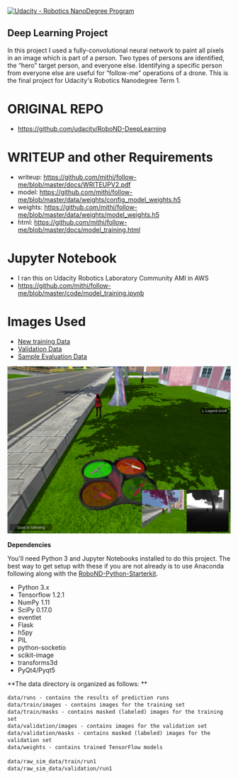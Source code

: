[![Udacity - Robotics NanoDegree Program](https://s3-us-west-1.amazonaws.com/udacity-robotics/Extra+Images/RoboND_flag.png)](https://www.udacity.com/robotics)

## Deep Learning Project ##

In this project I used a fully-convolutional neural network to paint all pixels in an image which is part of a person. Two types of persons are identified, the “hero” target person, and everyone else. Identifying a specific person from everyone else are useful for “follow-me” operations of a drone. This is the final project for Udacity's Robotics Nanodegree Term 1. 

# ORIGINAL REPO
- https://github.com/udacity/RoboND-DeepLearning

# WRITEUP and other Requirements
- writeup: https://github.com/mithi/follow-me/blob/master/docs/WRITEUPV2.pdf
- model: https://github.com/mithi/follow-me/blob/master/data/weights/config_model_weights.h5
- weights: https://github.com/mithi/follow-me/blob/master/data/weights/model_weights.h5
- html: https://github.com/mithi/follow-me/blob/master/docs/model_training.html

# Jupyter Notebook 
- I ran this on Udacity Robotics Laboratory Community AMI in AWS 
- https://github.com/mithi/follow-me/blob/master/code/model_training.ipynb

# Images Used
- [New training Data](https://s3-us-west-1.amazonaws.com/udacity-robotics/Deep+Learning+Data/Lab/train.zip)
- [Validation Data](https://s3-us-west-1.amazonaws.com/udacity-robotics/Deep+Learning+Data/Lab/validation.zip)
- [Sample Evaluation Data](https://s3-us-west-1.amazonaws.com/udacity-robotics/Deep+Learning+Data/Project/sample_evaluation_data.zip)

[image_0]: ./docs/misc/sim_screenshot.png
![alt text][image_0] 

**Dependencies**

You'll need Python 3 and Jupyter Notebooks installed to do this project.  The best way to get setup with these if you are not already is to use Anaconda following along with the [RoboND-Python-Starterkit](https://github.com/udacity/RoboND-Python-StarterKit).

* Python 3.x
* Tensorflow 1.2.1
* NumPy 1.11
* SciPy 0.17.0
* eventlet 
* Flask
* h5py
* PIL
* python-socketio
* scikit-image
* transforms3d
* PyQt4/Pyqt5

**The data directory is organized as follows: **

```
data/runs - contains the results of prediction runs
data/train/images - contains images for the training set
data/train/masks - contains masked (labeled) images for the training set
data/validation/images - contains images for the validation set
data/validation/masks - contains masked (labeled) images for the validation set
data/weights - contains trained TensorFlow models

data/raw_sim_data/train/run1
data/raw_sim_data/validation/run1
```
